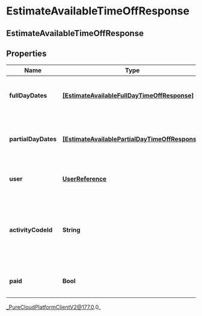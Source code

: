 # EstimateAvailableTimeOffResponse

## EstimateAvailableTimeOffResponse

## Properties

|Name | Type | Description | Notes|
|------------ | ------------- | ------------- | -------------|
| **fullDayDates** | [**[EstimateAvailableFullDayTimeOffResponse]**]([EstimateAvailableFullDayTimeOffResponse]) | Full day dates. partialDayDates must be empty if this field is populated | [optional] |
| **partialDayDates** | [**[EstimateAvailablePartialDayTimeOffResponse]**]([EstimateAvailablePartialDayTimeOffResponse]) | Partial day dates. fullDayDates must be empty if this field is populated | [optional] |
| **user** | [**UserReference**](UserReference) | The user to whom the time off request belongs | |
| **activityCodeId** | **String** | The ID of the activity code associated with the time off request. Activity code must be of the TimeOff category | |
| **paid** | **Bool** | Whether this estimate is for a paid time off request | |



_PureCloudPlatformClientV2@177.0.0_
